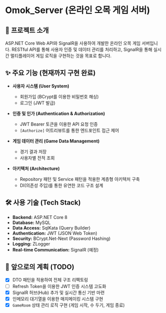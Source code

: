 # Omok_Server (온라인 오목 게임 서버)

## 📖 프로젝트 소개

ASP.NET Core Web API와 SignalR을 사용하여 개발한 온라인 오목 게임 서버입니다. RESTful API를 통해 사용자 인증 및 데이터 관리를 처리하고, SignalR을 통해 실시간 멀티플레이어 게임 로직을 구현하는 것을 목표로 합니다.

## ✨ 주요 기능 (현재까지 구현 완료)

- **사용자 시스템 (User System)**
  - 회원가입 (BCrypt를 이용한 비밀번호 해싱)
  - 로그인 (JWT 발급)

- **인증 및 인가 (Authentication & Authorization)**
  - JWT Bearer 토큰을 이용한 API 요청 인증
  - `[Authorize]` 어트리뷰트를 통한 엔드포인트 접근 제어

- **게임 데이터 관리 (Game Data Management)**
  - 경기 결과 저장
  - 사용자별 전적 조회

- **아키텍처 (Architecture)**
  - Repository 패턴 및 Service 패턴을 적용한 계층형 아키텍처 구축
  - DI(의존성 주입)를 통한 유연한 코드 구조 설계

## 🛠️ 사용 기술 (Tech Stack)

- **Backend:** ASP.NET Core 8
- **Database:** MySQL
- **Data Access:** SqlKata (Query Builder)
- **Authentication:** JWT (JSON Web Token)
- **Security:** BCrypt.Net-Next (Password Hashing)
- **Logging:** ZLogger
- **Real-time Communication:** SignalR (예정)

## 🚀 앞으로의 계획 (TODO)

- [X] DTO 패턴을 적용하여 전체 구조 리팩토링
- [ ] Refresh Token을 이용한 JWT 인증 시스템 고도화
- [X] SignalR 허브(Hub) 추가 및 실시간 통신 기반 마련
- [X] 인메모리 대기열을 이용한 매치메이킹 시스템 구현
- [X] `GameRoom` 상태 관리 로직 구현 (게임 시작, 수 두기, 게임 종료)

